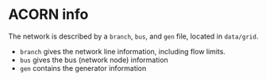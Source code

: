 # ACORN info

The network is described by a `branch`, `bus`, and `gen` file, located in `data/grid`.
- `branch` gives the network line information, including flow limits.
- `bus` gives the bus (network node) information
- `gen` contains the generator information